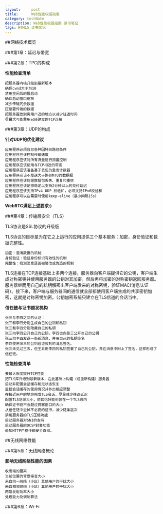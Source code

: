 ```yaml
---
layout:     post
title:      Web性能权威指南
category: techNote
description: Web性能权威指南 读书笔记
tags: HTML5 读书笔记
---
```

##网络技术概览

###第1章：延迟与带宽

###第2章：TPC的构成

**性能检查清单**

    把服务器内核升级到最新版本
    确保cwnd大小为10
    禁用空闲后的慢启动
    确保启动窗口缩放
    减少传输冗余数据
    压缩要传输的数据
    把服务器放到离用户近的地方以减少往返时间
    尽最大可能重用已经建立的TCP连接

###第3章：UDP的构成

**针对UDP的优化建议**

    应用程序必须容忍各种因特网路径条件
    应用程序应该控制传输速度
    应用程序应该对所有流量进行拥塞控制
    应用程序应该使用与TCP相近的带宽
    应用程序应该准备基于丢包的重发计数器
    应用程序应该不发送大于路径MTU的数据报
    应用程序应该处理数据包丢失、重复和重排
    应用程序应该足够稳定以支持2分钟以上的交付延迟
    应用程序应该支持IPv4 UDP 校验和，必须支持IPv6校验和
    应用程序可以在需要时使用keep-alive（最小间隔15s）

**WebRTC满足上述要求:)**

###第4章：传输层安全（TLS）

TLS协议是SSL协议的升级版

TLS协议的目标是为在它之上运行的应用提供三个基本服务：加密，身份验证和数据完整性。
    
    加密：混淆数据的机制
    身份验证：验证身份标识有效性的机制
    完整性：检测消息是否被篡改或伪造的机制

TLS连接在TCP连接基础上多两个连接，服务器向客户端提供它的公钥，客户端生成对称密钥并使用服务器的公钥对其加密，然后再将加密的对称密钥返回服务器。服务器继而用自己的私钥解密出客户端发来的对称密钥，验证MAC(消息认证码）。接下来，客户端与服务器间的通信就全部都使用客户端生成的共享密钥加密，这就是对称密钥加密。公钥加密系统只建立在TLS信道的会话当中。

**信任链与证书颁发机构**

    张三与李四之间的认证：
    张三和李四分别生成自己的公钥和私钥
    张三和李四分别隐藏自己的私钥
    张三向李四公开自己的公钥，李四也向张三公开自己的公钥
    张三向李四发送一条新消息，并用自己的私钥签名
    李四使用张三的公钥验证收到的消息签名。
    张三未见过王五，但王五用李四的私钥签署了自己的公钥，并在消息中附上了签名，这样形成了信任链。

**性能检查清单**

    要最大限度提升TCP性能
    把TLS库升级到最新版本，在此基础上构建（或重新构建）服务器
    启动并配置会话缓存和无状态恢复
    监控会话缓存的使用情况并作出相应调整
    在接近用户的地方完成TLS会话，尽量减少往返延迟
    配置TLS记录大小，使其恰好能封装在一个TLS段内
    确保证书链不会超过拥塞窗口的大小
    从信任链中去掉不必要的证书，减少链条层次
    禁用服务器的TLS压缩功能
    启动服务器对SNI的支持
    启动服务器的OCSP封套功能
    追加HTTP严格传输安全首部。

##无线网络性能

###第5章：无线网络概论 

**影响无线网络性能的因素**

    收发端的距离
    当前位置的背景噪音大小
    来自同一网络（小区）其他用户的干扰大小
    来自相邻网络（小区）其他用户的干扰大小
    两端发射功率大小
    处理能力及调制算法

###第6章：Wi-Fi

